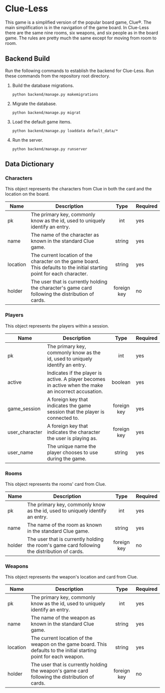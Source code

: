 # Clue-Less
This game is a simplified version of the popular board game, Clue®. The main simplification is in the navigation of the game board. In Clue-Less there are the same nine rooms, six weapons, and six people as in the board game. The rules are pretty much the same except for moving from room to room. 


## Backend Build

Run the following commands to establish the backend for Clue-Less. Run these commands from the repository root directory. 

1. Build the database migrations.

    `python backend/manage.py makemigrations`

2. Migrate the database.

    `python backend/manage.py migrat`

3. Load the default game items.

    `python backend/manage.py loaddata default_data/*`

4. Run the server.

    `python backend/manage.py runserver`

## Data Dictionary

### Characters
This object represents the characters from Clue in both the card and the location on the board. 

| Name | Description | Type | Required |
|------|-------------|:----:|:---------|
| pk | The primary key, commonly know as the id, used to uniquely identify an entry. | int | yes |
| name | The name of the character as known in the standard Clue game. | string | yes |
| location | The current location of the character on the game board. This defaults to the initial starting point for each character. | string | yes |
| holder | The user that is currently holding the character's game card following the distribution of cards. | foreign key | no |

### Players
This object represents the players within a session.

| Name | Description | Type | Required |
|------|-------------|:----:|:---------|
| pk | The primary key, commonly know as the id, used to uniquely identify an entry. | int | yes |
| active | Indicates if the player is active. A player becomes in active when the make an incorrect accusation. | boolean | yes |
| game_session | A foreign key that indicates the game session that the player is connected to. | foreign key | yes |
| user_character | A foreign key that indicates the character the user is playing as. | foreign key | yes |
| user_name | The unique name the player chooses to use during the game. | string | yes |

### Rooms
This object represents the rooms' card from Clue.

| Name | Description | Type | Required |
|------|-------------|:----:|:---------|
| pk | The primary key, commonly know as the id, used to uniquely identify an entry. | int | yes |
| name | The name of the room as known in the standard Clue game. | string | yes |
| holder | The user that is currently holding the room's game card following the distribution of cards. | foreign key | no |

### Weapons
This object represents the weapon's location and card from Clue.

| Name | Description | Type | Required |
|------|-------------|:----:|:---------|
| pk | The primary key, commonly know as the id, used to uniquely identify an entry. | int | yes |
| name | The name of the weapon as known in the standard Clue game. | string | yes |
| location | The current location of the weapon on the game board. This defaults to the initial starting point for each weapon. | string | yes |
| holder | The user that is currently holding the weapon's game card following the distribution of cards. | foreign key | no |
